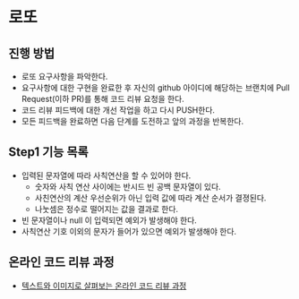 # 로또
## 진행 방법
* 로또 요구사항을 파악한다.
* 요구사항에 대한 구현을 완료한 후 자신의 github 아이디에 해당하는 브랜치에 Pull Request(이하 PR)를 통해 코드 리뷰 요청을 한다.
* 코드 리뷰 피드백에 대한 개선 작업을 하고 다시 PUSH한다.
* 모든 피드백을 완료하면 다음 단계를 도전하고 앞의 과정을 반복한다.

## Step1 기능 목록

- 입력된 문자열에 따라 사칙연산을 할 수 있어야 한다.
  - 숫자와 사칙 연산 사이에는 반시드 빈 공백 문자열이 있다.
  - 사친연산의 계산 우선순위가 아닌 입력 값에 따라 계산 순서가 결졍된다.
  - 나눗셈은 정수로 떨어지는 값을 결과로 한다.
- 빈 문자열이나 null 이 입력되면 예외가 발생해야 한다.
- 사칙연산 기호 이외의 문자가 들어가 있으면 예외가 발생해야 한다.

## 온라인 코드 리뷰 과정
* [텍스트와 이미지로 살펴보는 온라인 코드 리뷰 과정](https://github.com/next-step/nextstep-docs/tree/master/codereview)
